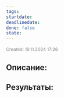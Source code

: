 ```yaml
---
tags: 
startdate: 
deadlinedate: 
done: false
state:
---
```

<span style="font-size:12px; color:#888888;">Created: 19.11.2024 17:26</span>

## Описание:


## Результаты:


